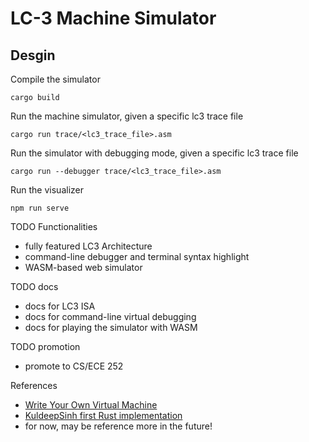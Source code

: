 # LC-3 Machine Simulator

## Desgin

Compile the simulator
```
cargo build
```

Run the machine simulator, given a specific lc3 trace file
```
cargo run trace/<lc3_trace_file>.asm
```

Run the simulator with debugging mode, given a specific lc3 trace file
```
cargo run --debugger trace/<lc3_trace_file>.asm
```

Run the visualizer
```
npm run serve
```

TODO Functionalities <br />
* fully featured LC3 Architecture
* command-line debugger and terminal syntax highlight
* WASM-based web simulator

TODO docs 
* docs for LC3 ISA
* docs for command-line virtual debugging
* docs for playing the simulator with WASM

TODO promotion
* promote to CS/ECE 252

References <br />
* [Write Your Own Virtual Machine](https://justinmeiners.github.io/lc3-vm/#1:16)
* [KuldeepSinh first Rust implementation](https://github.com/KuldeepSinh/lc3_vm)
* for now, may be reference more in the future!

